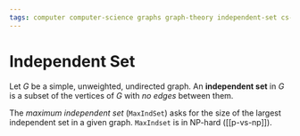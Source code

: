```yaml
---
tags: computer computer-science graphs graph-theory independent-set cs-374
---
```


# Independent Set

Let $G$ be a simple, unweighted, undirected graph. An **independent set** in $G$ is a subset of the vertices of $G$ with _no edges_ between them.

The _maximum independent set_ (`MaxIndSet`) asks for the size of the largest independent set in a given graph. `MaxIndset` is in NP-hard ([[p-vs-np]]).
